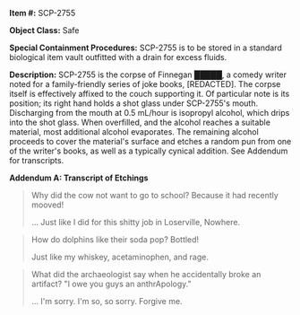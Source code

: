 **Item #:** SCP-2755

**Object Class:** Safe

**Special Containment Procedures:** SCP-2755 is to be stored in a standard biological item vault outfitted with a drain for excess fluids.

**Description:** SCP-2755 is the corpse of Finnegan █████, a comedy writer noted for a family-friendly series of joke books, \[REDACTED\]. The corpse itself is effectively affixed to the couch supporting it. Of particular note is its position; its right hand holds a shot glass under SCP-2755's mouth. Discharging from the mouth at 0.5 mL/hour is isopropyl alcohol, which drips into the shot glass. When overfilled, and the alcohol reaches a suitable material, most additional alcohol evaporates. The remaining alcohol proceeds to cover the material's surface and etches a random pun from one of the writer's books, as well as a typically cynical addition. See Addendum for transcripts.

**Addendum A: Transcript of Etchings**

> Why did the cow not want to go to school? Because it had recently mooved!
> 
> … Just like I did for this shitty job in Loserville, Nowhere.

> How do dolphins like their soda pop? Bottled!
> 
> Just like my whiskey, acetaminophen, and rage.

> What did the archaeologist say when he accidentally broke an artifact? "I owe you guys an anthrApology."
> 
> … I'm sorry. I'm so, so sorry. Forgive me.